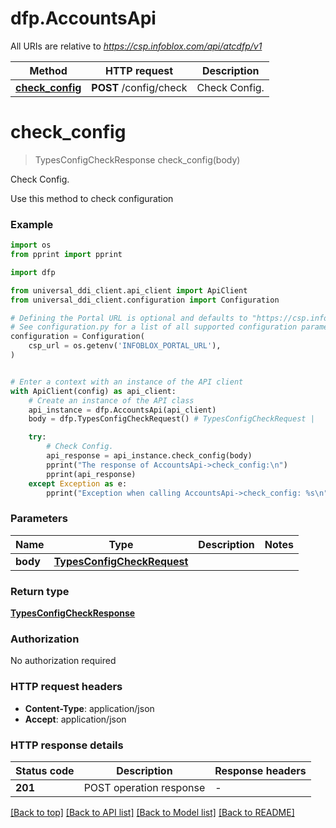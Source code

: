 # dfp.AccountsApi

All URIs are relative to *https://csp.infoblox.com/api/atcdfp/v1*

Method | HTTP request | Description
------------- | ------------- | -------------
[**check_config**](AccountsApi.md#check_config) | **POST** /config/check | Check Config.


# **check_config**
> TypesConfigCheckResponse check_config(body)

Check Config.

Use this method to check configuration

### Example

```python
import os
from pprint import pprint

import dfp

from universal_ddi_client.api_client import ApiClient
from universal_ddi_client.configuration import Configuration

# Defining the Portal URL is optional and defaults to "https://csp.infoblox.com"
# See configuration.py for a list of all supported configuration parameters.
configuration = Configuration(
    csp_url = os.getenv('INFOBLOX_PORTAL_URL'),
)


# Enter a context with an instance of the API client
with ApiClient(config) as api_client:
    # Create an instance of the API class
    api_instance = dfp.AccountsApi(api_client)
    body = dfp.TypesConfigCheckRequest() # TypesConfigCheckRequest | 

    try:
        # Check Config.
        api_response = api_instance.check_config(body)
        pprint("The response of AccountsApi->check_config:\n")
        pprint(api_response)
    except Exception as e:
        pprint("Exception when calling AccountsApi->check_config: %s\n" % e)
```



### Parameters


Name | Type | Description  | Notes
------------- | ------------- | ------------- | -------------
 **body** | [**TypesConfigCheckRequest**](TypesConfigCheckRequest.md)|  | 

### Return type

[**TypesConfigCheckResponse**](TypesConfigCheckResponse.md)

### Authorization

No authorization required

### HTTP request headers

 - **Content-Type**: application/json
 - **Accept**: application/json

### HTTP response details

| Status code | Description | Response headers |
|-------------|-------------|------------------|
**201** | POST operation response |  -  |

[[Back to top]](#) [[Back to API list]](../README.md#documentation-for-api-endpoints) [[Back to Model list]](../README.md#documentation-for-models) [[Back to README]](../README.md)

